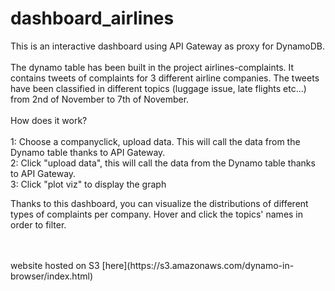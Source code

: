 # dashboard_airlines
This is an interactive dashboard using API Gateway as proxy for DynamoDB.
<br><br>
The dynamo table has been built in the project airlines-complaints.
It contains tweets of complaints for 3 different airline companies. The tweets have been classified in different topics (luggage issue, late flights etc...) from 2nd of November to 7th of November. 
<br><br>
How does it work?
<br><br>
1: Choose a companyclick, upload data. This will call the data from the Dynamo table thanks to API Gateway.
<br>
2: Click "upload data", this will call the data from the Dynamo table thanks to API Gateway.
<br>
3: Click "plot viz" to display the graph
<br>

Thanks to this dashboard, you can visualize the distributions of different types of complaints per company. Hover and click the topics' names in order to filter.


<br>
<br>
website hosted on S3 [here](https://s3.amazonaws.com/dynamo-in-browser/index.html)
